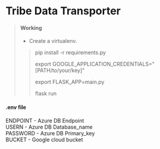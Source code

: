 # Tribe Data Transporter

> #### Working
>
> - Create a virtualenv.
>
>> pip install -r requirements.py
>>
>> export GOOGLE_APPLICATION_CREDENTIALS="[PATH/to/your/key]" 
>>
>> export FLASK_APP=main.py
>>
>> flask run

#### .env file
ENDPOINT - Azure DB Endpoint<br>
USERN - Azure DB Database_name<br>
PASSWORD - Azure DB Primary_key<br>
BUCKET - Google cloud bucket<br>
